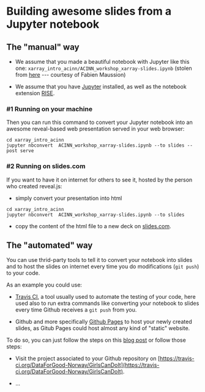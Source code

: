 # Building awesome slides from a Jupyter notebook


## The "manual" way

* We assume that you made a beautiful notebook with Jupyter like this one: `xarray_intro_acinn/ACINN_workshop_xarray-slides.ipynb` (stolen from [here](http://fabienmaussion.info/2017/02/18/html-presentations-w-rise/) --- courtesy of Fabien Maussion)

* We assume that you have [Jupyter](http://jupyter.org/install) installed, as well as the notebook extension [RISE](http://rise.readthedocs.io).

### #1 Running on your machine

Then you can run this command to convert your Jupyter notebook into an awesome reveal-based web presentation served in your web browser:

```shell
cd xarray_intro_acinn
jupyter nbconvert  ACINN_workshop_xarray-slides.ipynb --to slides --post serve
```

### #2 Running on slides.com

If you want to have it on internet for others to see it, hosted by the person who created reveal.js:

* simply convert your presentation into html

```shell
cd xarray_intro_acinn
jupyter nbconvert  ACINN_workshop_xarray-slides.ipynb --to slides
```

* copy the content of the html file to a new deck on [slides.com](https://slides.com).


## The "automated" way

You can use thrid-party tools to tell it to convert your notebook into slides and to host the slides on internet every time you do modifications (`git push`) to your code.

As an example you could use:

* [Travis CI](https://travis-ci.org/), a tool usually used to automate the testing of your code, here used also to run extra commands like converting your notebook to slides every time Github receives a `git push` from you.

* Github and more specifically [Github Pages](https://pages.github.com/) to host your newly created slides, as Gitub Pages could host almost any kind of "static" website.

To do so, you can just follow the steps on this [blog post](https://jellis18.github.io/post/2017-11-20-automating-jupyter-slides/) or follow those steps:

* Visit the project associated to your Github repository on [https://travis-ci.org/DataForGood-Norway/GirlsCanDoIt](https://travis-ci.org/DataForGood-Norway/GirlsCanDoIt).

* ...